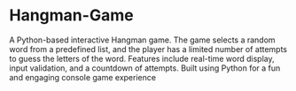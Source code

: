 # Hangman-Game
A Python-based interactive Hangman game. The game selects a random word from a predefined list, and the player has a limited number of attempts to guess the letters of the word. Features include real-time word display, input validation, and a countdown of attempts. Built using Python for a fun and engaging console game experience
